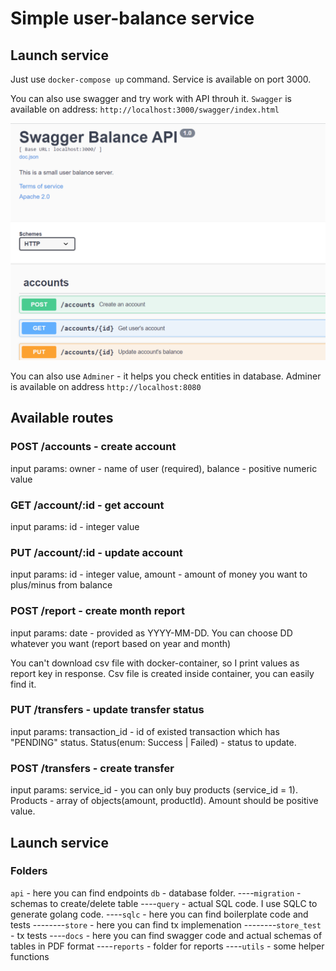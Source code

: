 # Simple user-balance service

## Launch service

Just use `docker-compose up` command. Service is available on port 3000.

You can also use swagger and try work with API throuh it.
`Swagger` is available  on address: `http://localhost:3000/swagger/index.html`

![Swagger](./pics/swagger.png)

You can also use `Adminer` - it helps you check entities in database.
Adminer is available on address `http://localhost:8080`


## Available routes

### POST /accounts - create account

input params: owner - name of user (required), balance - positive numeric value

### GET /account/:id - get account

input params: id - integer value

### PUT /account/:id - update account 

input params: id - integer value, amount - amount of money you want to plus/minus from balance 

### POST /report - create month report

input params: date - provided as YYYY-MM-DD. You can choose DD whatever you want (report based on year and month)

You can't download csv file with docker-container, so I print values as report key in response.
Csv file is created inside container, you can easily find it.

### PUT /transfers - update transfer status

input params: transaction_id - id of existed transaction which has "PENDING" status. Status(enum: Success | Failed) - status to update.

### POST /transfers - create transfer 

input params: service_id  - you can only buy products (service_id = 1). Products - array of objects(amount, productId). Amount should be positive value.



## Launch service

### Folders

`api` - here you can find endpoints
`db` - database folder.
----`migration` - schemas to create/delete table
----`query` - actual SQL code. I use SQLC to generate golang code.
----`sqlc` - here you can find boilerplate code and tests
--------`store` - here you can find tx implemenation
--------`store_test` - tx tests
----`docs` - here you can find swagger code and actual schemas of tables in PDF format
----`reports` - folder for reports
----`utils` - some helper functions

